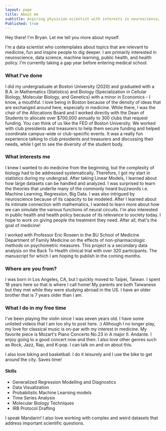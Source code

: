 ```yaml
---
layout: page
title: About me
subtitle: Aspiring physician-scientist with interests in neuroscience, data science, public health, and health policy.
Published: true
---
```


Hey there! I'm Bryan. Let me tell you more about myself.

I'm a data scientist who contemplates about topics that are relevant to medicine, fun and inspire people to dig deeper. I am primarily interested in neuroscience, data science, machine learning, public health, and health policy. I'm currently taking a gap year before entering medical school.
<!-- Beginning in September 2020, I'll be doing research at ... lab in Boston, MA. -->

### What I've done

I did my undergraduate at Boston University (2020) and graduated with a B.A. in Mathematics (Statistics) and Biology (Specialization in Cellular Biology, Molecular Biology, and Genetics) with a minor in Economics - I know, a mouthful. I love being in Boston because of the density of ideas that are exchanged around here, especially in medicine. While there, I was the chair of the Allocations Board and I worked directly with the Dean of Students to allocate over $700,000 annually to 300 clubs that request funding. You can think of us like the FED of Boston University. We worked with club presidents and treasurers to help them secure funding and helped coordinate campus-wide or club-specific events.  It was a really fun experience talking to club presidents and treasurers and discussing their needs, while I get to see the diversity of the student body.


### What interests me

I knew I wanted to do medicine from the beginning, but the complexity of biology had to be addressed systematically. Therefore, I got my start in statistics during my undergrad. After taking Linear Models, I learned about how large datasets can be handled and analyzed. I was surprised to learn the theories that underlie many of the commonly heard buzzwords i.e. Machine Learning, Regression, Big Data. I was also intrigued by neuroscience because of its capacity to be modeled. After I learned about its intimate connection with mathematics, I wanted to learn more about how we can simulate the various functions of neural circuits. I'm also interested in public health and health policy because of its relevance to society today. I hope to work on giving people the treatment they need. After all, that's the goal of medicine!

I worked with Professor Eric Roseen in the BU School of Medicine Department of Family Medicine on the effects of non-pharmacologic methods on psychometric measures. This project is a secondary data analysis on the Back To Health clinical trial with over 320 participants. The manuscript for which I am hoping to publish in the coming months.

<!-- ### Where I've been

I love travelling and exploring new places! Some highlights include:

* Living and working in Brussels, Belgium at [Dalberg Data Insights](https://www.dalberg.com/what-we-do/dalberg-data-insights), summer 2019
* Living and conducting research on non-communicable diseases among sex workers in Nairobi, Kenya
* Debating at the World University Debating Championships in The Hague, Netherlands (2017), Mexico City (2018), and Cape Town, South Africa (2019). Also debating at Oxford and Cambridge!

### Where I'm going

This summer I'll be working as a Data Science intern at Facebook in New York City. In the medium-to-long-term I hope to be able to further explore my interests in data science for social good, whether that be in media/politics, sustainability, global health, or social/economic inclusion. -->

### Where are you from?

I was born in Los Angeles, CA, but I quickly moved to Taipei, Taiwan. I spent 18 years here so that is where I call home! My parents are both Taiwanese but they met while they were studying abroad in the US. I have an older brother that is 7 years older than I am.

### What I do in my free time

I've been playing the violin since I was seven years old. I have some unlisted videos that I am too shy to post here. :) Although I no longer play, my love for classical music is on-par with my interest in medicine. My favorite piece is Mozart's Piano Concerto No.23 in A major II. Andante. I enjoy going to a good concert now and then. I also love other genres such as Rock, Jazz, Rap, and K-pop. I can talk on and on about this.

I also love biking and basketball. I do it leisurely and I use the bike to get around the city. Saves time!

#### Skills

* Generalized Regression Modelling and Diagnostics
* Data Visualization
* Probabilistic Machine Learning models
* Time Series Analysis
* Molecular Biology Techniques
* IRB Protocol Drafting

I speak Mandarin!
I also love working with complex and weird datasets that address important scientific questions.

<!-- * Bayesian hierarchical modelling
• Scientific literature review, Scientific exhibits processing, Scientific writing
• Clean room GMP manufacturing techniques
• IRB protocol drafting,
• Cell culture techniques (E. coli, ES/iPSC cells, mesenchymal stromal cells)
• Quantitative glassware techniques (Titration, gravimetry, solution preparation)
• Molecular biology techniques (PCR, gel electrophoresis, recombinant DNA cloning, ELISA, SDS-PAGE)
• Organic laboratory techniques (Rotovap, GC/MS, LC/MS, NMR, IR, general organic synthesis)
• Stereoscopic dissection
• Certified Scanning Electron Microscopy user
• Other instrumentation: UV-Vis, Atomic spectroscopy (AA, AE), Immunofluroescent staining microscopy
• Clinical data extraction through Epic -->

